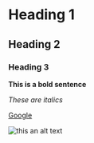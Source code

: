 # Heading 1

## Heading 2

### Heading 3

**This is a bold sentence**

_These are italics_

[Google](https://google.com)

![this an alt text](https://picsum.photos/200)
